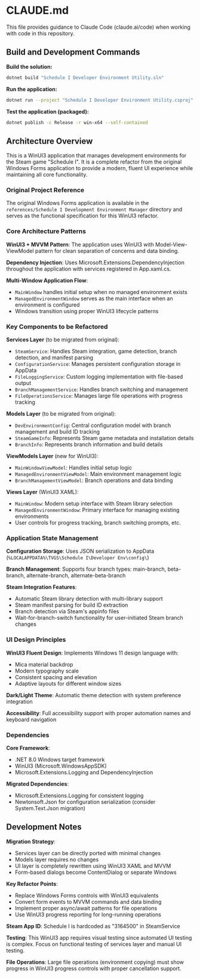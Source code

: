 # CLAUDE.md

This file provides guidance to Claude Code (claude.ai/code) when working with code in this repository.

## Build and Development Commands

**Build the solution:**
```bash
dotnet build "Schedule I Developer Environment Utility.sln"
```

**Run the application:**
```bash
dotnet run --project "Schedule I Developer Environment Utility.csproj"
```

**Test the application (packaged):**
```bash
dotnet publish -c Release -r win-x64 --self-contained
```

## Architecture Overview

This is a WinUI3 application that manages development environments for the Steam game "Schedule I". It is a complete refactor from the original Windows Forms application to provide a modern, fluent UI experience while maintaining all core functionality.

### Original Project Reference
The original Windows Forms application is available in the `references/Schedule I Development Environment Manager` directory and serves as the functional specification for this WinUI3 refactor.

### Core Architecture Patterns

**WinUI3 + MVVM Pattern**: The application uses WinUI3 with Model-View-ViewModel pattern for clean separation of concerns and data binding.

**Dependency Injection**: Uses Microsoft.Extensions.DependencyInjection throughout the application with services registered in App.xaml.cs.

**Multi-Window Application Flow**:
- `MainWindow` handles initial setup when no managed environment exists
- `ManagedEnvironmentWindow` serves as the main interface when an environment is configured
- Windows transition using proper WinUI3 lifecycle patterns

### Key Components to be Refactored

**Services Layer** (to be migrated from original):
- `SteamService`: Handles Steam integration, game detection, branch detection, and manifest parsing
- `ConfigurationService`: Manages persistent configuration storage in AppData
- `FileLoggingService`: Custom logging implementation with file-based output
- `BranchManagementService`: Handles branch switching and management
- `FileOperationsService`: Manages large file operations with progress tracking

**Models Layer** (to be migrated from original):
- `DevEnvironmentConfig`: Central configuration model with branch management and build ID tracking
- `SteamGameInfo`: Represents Steam game metadata and installation details
- `BranchInfo`: Represents branch information and build details

**ViewModels Layer** (new for WinUI3):
- `MainWindowViewModel`: Handles initial setup logic
- `ManagedEnvironmentViewModel`: Main environment management logic
- `BranchManagementViewModel`: Branch operations and data binding

**Views Layer** (WinUI3 XAML):
- `MainWindow`: Modern setup interface with Steam library selection
- `ManagedEnvironmentWindow`: Primary interface for managing existing environments
- User controls for progress tracking, branch switching prompts, etc.

### Application State Management

**Configuration Storage**: Uses JSON serialization to AppData (`%LOCALAPPDATA%\TVGS\Schedule I\Developer Env\config\`)

**Branch Management**: Supports four branch types: main-branch, beta-branch, alternate-branch, alternate-beta-branch

**Steam Integration Features**:
- Automatic Steam library detection with multi-library support
- Steam manifest parsing for build ID extraction
- Branch detection via Steam's appinfo files
- Wait-for-branch-switch functionality for user-initiated Steam branch changes

### UI Design Principles

**WinUI3 Fluent Design**: Implements Windows 11 design language with:
- Mica material backdrop
- Modern typography scale
- Consistent spacing and elevation
- Adaptive layouts for different window sizes

**Dark/Light Theme**: Automatic theme detection with system preference integration

**Accessibility**: Full accessibility support with proper automation names and keyboard navigation

### Dependencies

**Core Framework**:
- .NET 8.0 Windows target framework
- WinUI3 (Microsoft.WindowsAppSDK)
- Microsoft.Extensions.Logging and DependencyInjection

**Migrated Dependencies**:
- Microsoft.Extensions.Logging for consistent logging
- Newtonsoft.Json for configuration serialization (consider System.Text.Json migration)

## Development Notes

**Migration Strategy**:
- Services layer can be directly ported with minimal changes
- Models layer requires no changes
- UI layer is completely rewritten using WinUI3 XAML and MVVM
- Form-based dialogs become ContentDialog or separate Windows

**Key Refactor Points**:
- Replace Windows Forms controls with WinUI3 equivalents
- Convert form events to MVVM commands and data binding
- Implement proper async/await patterns for file operations
- Use WinUI3 progress reporting for long-running operations

**Steam App ID**: Schedule I is hardcoded as "3164500" in SteamService

**Testing**: This WinUI3 app requires visual testing since automated UI testing is complex. Focus on functional testing of services layer and manual UI testing.

**File Operations**: Large file operations (environment copying) must show progress in WinUI3 progress controls with proper cancellation support.
